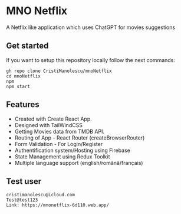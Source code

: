 # MNO Netflix

A Netflix like application which uses ChatGPT for movies suggestions

## Get started

If you want to setup this repository locally follow the next commands:

```
gh repo clone CristiManolescu/mnoNetflix
cd mnoNetflix
npm
npm start
```

## Features

- Created with Create React App.
- Designed with TailWindCSS
- Getting Movies data from TMDB API.
- Routing of App - React Router (createBrowserRouter)
- Form Validation - For Login/Register
- Authentification system/Hosting using Firebase
- State Management using Redux Toolkit
- Multiple language support (english/română/français)

## Test user

```
cristimanolescu@icloud.com
Test@test123
Link: https://mnonetflix-6d110.web.app/
```
